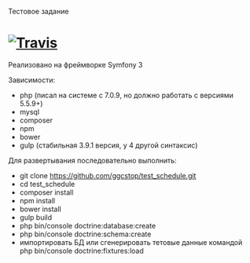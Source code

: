 Тестовое задание

[![Travis](https://api.travis-ci.org/ggcstop/test_schedule.svg)]()
========================

Реализовано на фреймворке Symfony 3

Зависимости:
* php (писал на системе с 7.0.9, но должно работать с версиями 5.5.9+)
* mysql
* composer
* npm
* bower
* gulp (стабильная 3.9.1 версия, у 4 другой синтаксис)

Для развертывания последовательно выполнить:

* git clone https://github.com/ggcstop/test_schedule.git
* cd test_schedule
* composer install
* npm install
* bower install
* gulp build
* php bin/console doctrine:database:create
* php bin/console doctrine:schema:create
* импортировать БД или сгенерировать тетовые данные командой php bin/console doctrine:fixtures:load


